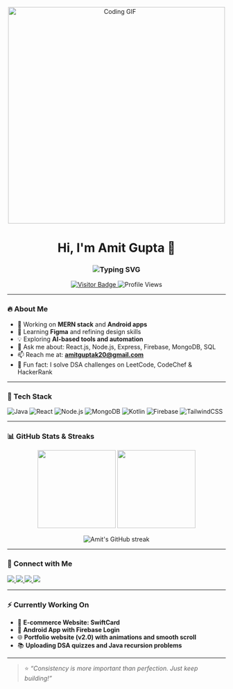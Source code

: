 <p align="center">
  <img width="500" alt="Coding GIF" src="https://media.giphy.com/media/qgQUggAC3Pfv687qPC/giphy.gif" />
</p>


<h1 align="center">Hi, I'm Amit Gupta 👋</h1>

<h3 align="center">
  <img src="https://readme-typing-svg.herokuapp.com?font=Fira+Code&size=22&duration=3000&pause=1000&color=F75C7E&width=500&lines=Full+Stack+Web+Developer;Android+App+Developer;React+%7C+Node+%7C+MongoDB;Problem+Solver+%7C+Coder+%7C+Learner" alt="Typing SVG" />
</h3>

<p align="center">
  <a href="https://visitor-badge.laobi.icu/badge?page_id=amit1035.amit1035">
    <img src="https://visitor-badge.laobi.icu/badge?page_id=amit1035" alt="Visitor Badge">
  </a>
  <img src="https://komarev.com/ghpvc/?username=amit1035&label=Profile%20views&color=0e75b6&style=flat" alt="Profile Views"/>
</p>

---

### 🔥 About Me

- 🔭 Working on **MERN stack** and **Android apps**
- 🌱 Learning **Figma** and refining design skills
- 💡 Exploring **AI-based tools and automation**
- 💬 Ask me about: React.js, Node.js, Express, Firebase, MongoDB, SQL
- 📫 Reach me at: **amitguptak20@gmail.com**
- 🧩 Fun fact: I solve DSA challenges on LeetCode, CodeChef & HackerRank

---

### 💼 Tech Stack

![Java](https://img.shields.io/badge/Java-ED8B00?style=for-the-badge&logo=java&logoColor=white)
![React](https://img.shields.io/badge/React-61DAFB?style=for-the-badge&logo=react&logoColor=black)
![Node.js](https://img.shields.io/badge/Node.js-339933?style=for-the-badge&logo=node-dot-js&logoColor=white)
![MongoDB](https://img.shields.io/badge/MongoDB-4EA94B?style=for-the-badge&logo=mongodb&logoColor=white)
![Kotlin](https://img.shields.io/badge/Kotlin-7F52FF?style=for-the-badge&logo=kotlin&logoColor=white)
![Firebase](https://img.shields.io/badge/Firebase-ffca28?style=for-the-badge&logo=firebase&logoColor=black)
![TailwindCSS](https://img.shields.io/badge/TailwindCSS-06B6D4?style=for-the-badge&logo=tailwindcss&logoColor=white)

---

### 📊 GitHub Stats & Streaks

<p align="center">
  <img src="https://github-readme-stats.vercel.app/api?username=amit1035&show_icons=true&theme=tokyonight" height="180px"/>
  <img src="https://github-readme-stats.vercel.app/api/top-langs/?username=amit1035&layout=compact&theme=tokyonight" height="180px"/>
</p>

<p align="center">
  <img src="https://github-readme-streak-stats.herokuapp.com/?user=amit1035&theme=tokyonight" alt="Amit's GitHub streak"/>
</p>

---

### 🔗 Connect with Me

<p align="left">
  <a href="https://www.linkedin.com/in/amit-gupta-87200a254/" target="_blank">
    <img src="https://img.shields.io/badge/LinkedIn-blue?style=for-the-badge&logo=linkedin&logoColor=white" />
  </a>
  <a href="https://www.instagram.com/amit_gupta055/" target="_blank">
    <img src="https://img.shields.io/badge/Instagram-E4405F?style=for-the-badge&logo=instagram&logoColor=white" />
  </a>
  <a href="https://leetcode.com/amitguptak20/" target="_blank">
    <img src="https://img.shields.io/badge/LeetCode-black?style=for-the-badge&logo=leetcode&logoColor=yellow" />
  </a>
  <a href="mailto:amitguptak20@gmail.com">
    <img src="https://img.shields.io/badge/Gmail-D14836?style=for-the-badge&logo=gmail&logoColor=white" />
  </a>
</p>

---

### ⚡ Currently Working On

- 🛒 **E-commerce Website: SwiftCard**
- 📲 **Android App with Firebase Login**
- 🌐 **Portfolio website (v2.0) with animations and smooth scroll**
- 📚 **Uploading DSA quizzes and Java recursion problems**

---

> ⭐ *“Consistency is more important than perfection. Just keep building!”*  
